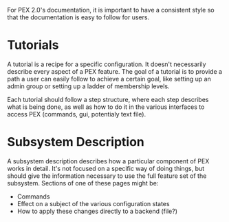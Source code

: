 For PEX 2.0's documentation, it is important to have a consistent style so that the documentation is easy to follow for users.

# Tutorials

A tutorial is a recipe for a specific configuration. It doesn't necessarily describe every aspect of a PEX feature. The goal of a tutorial is to provide a path a user can easily follow to achieve a certain goal, like setting up an admin group or setting up a ladder of membership levels.

Each tutorial should follow a step structure, where each step describes what is being done, as well as how to do it in the various interfaces to access PEX (commands, gui, potentialy text file).

# Subsystem Description

A subsystem description describes how a particular component of PEX works in detail. It's not focused on a specific way of doing things, but should give the information necessary to use the full feature set of the subsystem. Sections of one of these pages might be:

- Commands
- Effect on a subject of the various configuration states
- How to apply these changes directly to a backend (file?)


